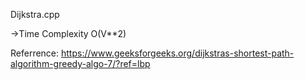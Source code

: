 Dijkstra.cpp 

->Time Complexity O(V**2)



Referrence: https://www.geeksforgeeks.org/dijkstras-shortest-path-algorithm-greedy-algo-7/?ref=lbp